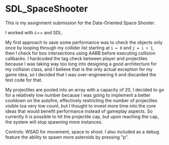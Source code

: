 # SDL_SpaceShooter

This is my assignment submission for the Data-Oriented Space Shooter.

I worked with c++ and SDL. 

My first approach to save some performance was to check the objects only once by looping through my collider list starting at `i = 0` and `j = i + 1`, then I check for box intersections using AABB before executing collision callbacks. I hardcoded the tag check between player and projectiles because I was taking way too long into designing a good architecture for my collision class, and I believe that is the only actual exception for my game idea, so I decided that I was over-engineering it and discarded the test code for that.

My projectiles are pooled into an array with a capacity of 20, I decided to go for a relatively low number because I was going to implement a better cooldown on the autofire, effectively restricting the number of projectiles visible toa very low count, but I thought to invest more time into the core ideas that would benefit performance instead of gameplay aspects. So currently it is possible to hit the projectile cap, but upon reaching the cap, the system will stop spawning more instances.

Controls: WSAD for movement, space to shoot.
I also included as a debug feature the ability to spawn more asteroids by pressing "p".
